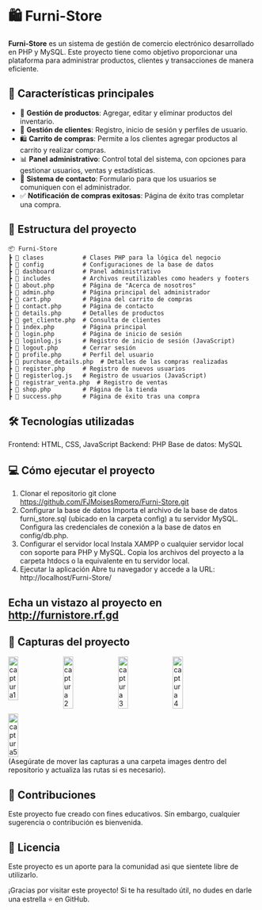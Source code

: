 # 🛍️ Furni-Store

**Furni-Store** es un sistema de gestión de comercio electrónico desarrollado en PHP y MySQL. Este proyecto tiene como objetivo proporcionar una plataforma para administrar productos, clientes y transacciones de manera eficiente.

## 🚀 Características principales
- 🛒 **Gestión de productos**: Agregar, editar y eliminar productos del inventario.
- 👤 **Gestión de clientes**: Registro, inicio de sesión y perfiles de usuario.
- 🛍️ **Carrito de compras**: Permite a los clientes agregar productos al carrito y realizar compras.
- 📊 **Panel administrativo**: Control total del sistema, con opciones para gestionar usuarios, ventas y estadísticas.
- 📧 **Sistema de contacto**: Formulario para que los usuarios se comuniquen con el administrador.
- ✅ **Notificación de compras exitosas**: Página de éxito tras completar una compra.

## 📂 Estructura del proyecto

```plaintext
📦 Furni-Store
┣ 📂 clases           # Clases PHP para la lógica del negocio
┣ 📂 config           # Configuraciones de la base de datos
┣ 📂 dashboard        # Panel administrativo
┣ 📂 includes         # Archivos reutilizables como headers y footers
┣ 📄 about.php        # Página de "Acerca de nosotros"
┣ 📄 admin.php        # Página principal del administrador
┣ 📄 cart.php         # Página del carrito de compras
┣ 📄 contact.php      # Página de contacto
┣ 📄 details.php      # Detalles de productos
┣ 📄 get_cliente.php  # Consulta de clientes
┣ 📄 index.php        # Página principal
┣ 📄 login.php        # Página de inicio de sesión
┣ 📄 loginlog.js      # Registro de inicio de sesión (JavaScript)
┣ 📄 logout.php       # Cerrar sesión
┣ 📄 profile.php      # Perfil del usuario
┣ 📄 purchase_details.php  # Detalles de las compras realizadas
┣ 📄 register.php     # Registro de nuevos usuarios
┣ 📄 registerlog.js   # Registro de usuarios (JavaScript)
┣ 📄 registrar_venta.php  # Registro de ventas
┣ 📄 shop.php         # Página de la tienda
┣ 📄 success.php      # Página de éxito tras una compra
```
## 🛠️ Tecnologías utilizadas
Frontend: HTML, CSS, JavaScript
Backend: PHP
Base de datos: MySQL
## 💻 Cómo ejecutar el proyecto
1. Clonar el repositorio
git clone https://github.com/FJMoisesRomero/Furni-Store.git
2. Configurar la base de datos
Importa el archivo de la base de datos furni_store.sql (ubicado en la carpeta config) a tu servidor MySQL.
Configura las credenciales de conexión a la base de datos en config/db.php.
3. Configurar el servidor local
Instala XAMPP o cualquier servidor local con soporte para PHP y MySQL.
Copia los archivos del proyecto a la carpeta htdocs o la equivalente en tu servidor local.
4. Ejecutar la aplicación
Abre tu navegador y accede a la URL: http://localhost/Furni-Store/

## Echa un vistazo al proyecto en http://furnistore.rf.gd
## 📸 Capturas del proyecto
<div style="display: flex; flex-wrap: wrap; gap: 10px;"> <img src="images/1.jpeg" alt="captura1" style="width: 20%; height: auto;"> <img src="images/2.jpeg" alt="captura2" style="width: 20%; height: auto;"> <img src="images/3.jpeg" alt="captura3" style="width: 20%; height: auto;"> <img src="images/4.jpeg" alt="captura4" style="width: 20%; height: auto;"> <img src="images/5.jpeg" alt="captura5" style="width: 20%; height: auto;"> </div>
(Asegúrate de mover las capturas a una carpeta images dentro del repositorio y actualiza las rutas si es necesario).

## 🤝 Contribuciones
Este proyecto fue creado con fines educativos. Sin embargo, cualquier sugerencia o contribución es bienvenida. 

## 📝 Licencia
Este proyecto es un aporte para la comunidad asi que sientete libre de utilizarlo.

¡Gracias por visitar este proyecto! Si te ha resultado útil, no dudes en darle una estrella ⭐ en GitHub.
